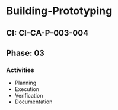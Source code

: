 # Building-Prototyping

## CI: CI-CA-P-003-004
## Phase: 03

### Activities
- Planning
- Execution
- Verification
- Documentation
